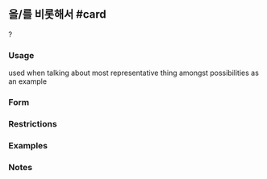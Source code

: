 ## 을/를 비롯해서 #card
?
### Usage
used when talking about most representative thing amongst possibilities as an example

### Form
### Restrictions
### Examples
### Notes
